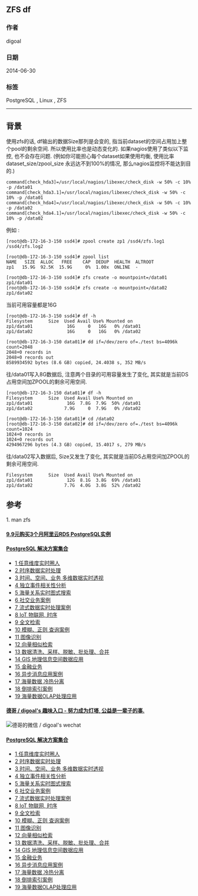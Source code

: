 ## ZFS df  
                                                                                                                                                                                             
### 作者                                                                                                                                                                                         
digoal                                                                                                                                                                                           
                                                                                                                                                                                       
### 日期                                                                                                                                                                                                          
2014-06-30                                                                                                                                                                                 
                                                                                                                                                                                        
### 标签                                                                                                                                                                                       
PostgreSQL , Linux , ZFS                                                                                                                                                                                     
                                                                                                                                                                                                                         
----                                                                                                                                                                                                 
                                                                                                                                                                                                                                     
## 背景                        
使用zfs的话, df输出的数据Size那列是会变的, 指当前dataset的空间占用加上整个pool的剩余空间. 所以使用比率也是动态变化的. 如果nagios使用了类似以下监控, 也不会存在问题.  (例如你可能担心每个dataset如果使用均衡, 使用比率 dataset_size/zpool_size 永远达不到100%的情况, 那么nagios监控将不能达到目的.)  
  
```  
command[check_hda3]=/usr/local/nagios/libexec/check_disk -w 50% -c 10% -p /data01  
command[check_hda3.1]=/usr/local/nagios/libexec/check_disk -w 50% -c 10% -p /data01  
command[check_hda4]=/usr/local/nagios/libexec/check_disk -w 50% -c 10% -p /data02  
command[check_hda4.1]=/usr/local/nagios/libexec/check_disk -w 50% -c 10% -p /data02  
```  
  
例如 :   
  
```  
[root@db-172-16-3-150 ssd4]# zpool create zp1 /ssd4/zfs.log1 /ssd4/zfs.log2  
  
[root@db-172-16-3-150 ssd4]# zpool list  
NAME   SIZE  ALLOC   FREE    CAP  DEDUP  HEALTH  ALTROOT  
zp1   15.9G  92.5K  15.9G     0%  1.00x  ONLINE  -  
  
[root@db-172-16-3-150 ssd4]# zfs create -o mountpoint=/data01 zp1/data01  
[root@db-172-16-3-150 ssd4]# zfs create -o mountpoint=/data02 zp1/data02  
```  
  
当前可用容量都是16G  
  
```  
[root@db-172-16-3-150 ssd4]# df -h  
Filesystem      Size  Used Avail Use% Mounted on  
zp1/data01             16G     0   16G   0% /data01  
zp1/data02             16G     0   16G   0% /data02  
  
[root@db-172-16-3-150 data01]# dd if=/dev/zero of=./test bs=4096k count=2048  
2048+0 records in  
2048+0 records out  
8589934592 bytes (8.6 GB) copied, 24.4038 s, 352 MB/s  
```  
  
往/data01写入8G数据后, 注意两个目录的可用容量发生了变化, 其实就是当前DS占用空间加ZPOOL的剩余可用空间.  
  
```  
[root@db-172-16-3-150 data01]# df -h  
Filesystem      Size  Used Avail Use% Mounted on  
zp1/data01             16G  7.8G  7.9G  50% /data01  
zp1/data02            7.9G     0  7.9G   0% /data02  
  
[root@db-172-16-3-150 data01]# cd /data02  
[root@db-172-16-3-150 data02]# dd if=/dev/zero of=./test bs=4096k count=1024  
1024+0 records in  
1024+0 records out  
4294967296 bytes (4.3 GB) copied, 15.4017 s, 279 MB/s  
```  
  
往/data02写入数据后, Size又发生了变化, 其实就是当前DS占用空间加ZPOOL的剩余可用空间.  
  
```  
Filesystem      Size  Used Avail Use% Mounted on  
zp1/data01             12G  8.1G  3.8G  69% /data01  
zp1/data02            7.7G  4.0G  3.8G  52% /data02  
```  
  
## 参考  
1\. man zfs  
    
  
  
  
  
  
  
  
  
  
  
  
  
  
  
  
  
  
  
  
  
  
  
  
  
  
  
  
  
  
  
  
  
  
  
  
  
  
  
  
  
  
  
  
  
  
#### [9.9元购买3个月阿里云RDS PostgreSQL实例](https://www.aliyun.com/database/postgresqlactivity "57258f76c37864c6e6d23383d05714ea")
  
  
#### [PostgreSQL 解决方案集合](https://yq.aliyun.com/topic/118 "40cff096e9ed7122c512b35d8561d9c8")
- [1 任意维度实时圈人](https://yq.aliyun.com/topic/118 "40cff096e9ed7122c512b35d8561d9c8")
- [2 时序数据实时处理](https://yq.aliyun.com/topic/118 "40cff096e9ed7122c512b35d8561d9c8")
- [3 时间、空间、业务 多维数据实时透视](https://yq.aliyun.com/topic/118 "40cff096e9ed7122c512b35d8561d9c8")
- [4 独立事件相关性分析](https://yq.aliyun.com/topic/118 "40cff096e9ed7122c512b35d8561d9c8")
- [5 海量关系实时图式搜索](https://yq.aliyun.com/topic/118 "40cff096e9ed7122c512b35d8561d9c8")
- [6 社交业务案例](https://yq.aliyun.com/topic/118 "40cff096e9ed7122c512b35d8561d9c8")
- [7 流式数据实时处理案例](https://yq.aliyun.com/topic/118 "40cff096e9ed7122c512b35d8561d9c8")
- [8 IoT 物联网, 时序](https://yq.aliyun.com/topic/118 "40cff096e9ed7122c512b35d8561d9c8")
- [9 全文检索](https://yq.aliyun.com/topic/118 "40cff096e9ed7122c512b35d8561d9c8")
- [10 模糊、正则 查询案例](https://yq.aliyun.com/topic/118 "40cff096e9ed7122c512b35d8561d9c8")
- [11 图像识别](https://yq.aliyun.com/topic/118 "40cff096e9ed7122c512b35d8561d9c8")
- [12 向量相似检索](https://yq.aliyun.com/topic/118 "40cff096e9ed7122c512b35d8561d9c8")
- [13 数据清洗、采样、脱敏、批处理、合并](https://yq.aliyun.com/topic/118 "40cff096e9ed7122c512b35d8561d9c8")
- [14 GIS 地理信息空间数据应用](https://yq.aliyun.com/topic/118 "40cff096e9ed7122c512b35d8561d9c8")
- [15 金融业务](https://yq.aliyun.com/topic/118 "40cff096e9ed7122c512b35d8561d9c8")
- [16 异步消息应用案例](https://yq.aliyun.com/topic/118 "40cff096e9ed7122c512b35d8561d9c8")
- [17 海量数据 冷热分离](https://yq.aliyun.com/topic/118 "40cff096e9ed7122c512b35d8561d9c8")
- [18 倒排索引案例](https://yq.aliyun.com/topic/118 "40cff096e9ed7122c512b35d8561d9c8")
- [19 海量数据OLAP处理应用](https://yq.aliyun.com/topic/118 "40cff096e9ed7122c512b35d8561d9c8")
  
  
#### [德哥 / digoal's 趣味入口 - 努力成为灯塔, 公益是一辈子的事.](https://github.com/digoal/blog/blob/master/README.md "22709685feb7cab07d30f30387f0a9ae")
  
  
![德哥的微信 / digoal's wechat](../pic/digoal_weixin.jpg "f7ad92eeba24523fd47a6e1a0e691b59")
  
  
#### [PostgreSQL 解决方案集合](https://yq.aliyun.com/topic/118 "40cff096e9ed7122c512b35d8561d9c8")
- [1 任意维度实时圈人](https://yq.aliyun.com/topic/118 "40cff096e9ed7122c512b35d8561d9c8")
- [2 时序数据实时处理](https://yq.aliyun.com/topic/118 "40cff096e9ed7122c512b35d8561d9c8")
- [3 时间、空间、业务 多维数据实时透视](https://yq.aliyun.com/topic/118 "40cff096e9ed7122c512b35d8561d9c8")
- [4 独立事件相关性分析](https://yq.aliyun.com/topic/118 "40cff096e9ed7122c512b35d8561d9c8")
- [5 海量关系实时图式搜索](https://yq.aliyun.com/topic/118 "40cff096e9ed7122c512b35d8561d9c8")
- [6 社交业务案例](https://yq.aliyun.com/topic/118 "40cff096e9ed7122c512b35d8561d9c8")
- [7 流式数据实时处理案例](https://yq.aliyun.com/topic/118 "40cff096e9ed7122c512b35d8561d9c8")
- [8 IoT 物联网, 时序](https://yq.aliyun.com/topic/118 "40cff096e9ed7122c512b35d8561d9c8")
- [9 全文检索](https://yq.aliyun.com/topic/118 "40cff096e9ed7122c512b35d8561d9c8")
- [10 模糊、正则 查询案例](https://yq.aliyun.com/topic/118 "40cff096e9ed7122c512b35d8561d9c8")
- [11 图像识别](https://yq.aliyun.com/topic/118 "40cff096e9ed7122c512b35d8561d9c8")
- [12 向量相似检索](https://yq.aliyun.com/topic/118 "40cff096e9ed7122c512b35d8561d9c8")
- [13 数据清洗、采样、脱敏、批处理、合并](https://yq.aliyun.com/topic/118 "40cff096e9ed7122c512b35d8561d9c8")
- [14 GIS 地理信息空间数据应用](https://yq.aliyun.com/topic/118 "40cff096e9ed7122c512b35d8561d9c8")
- [15 金融业务](https://yq.aliyun.com/topic/118 "40cff096e9ed7122c512b35d8561d9c8")
- [16 异步消息应用案例](https://yq.aliyun.com/topic/118 "40cff096e9ed7122c512b35d8561d9c8")
- [17 海量数据 冷热分离](https://yq.aliyun.com/topic/118 "40cff096e9ed7122c512b35d8561d9c8")
- [18 倒排索引案例](https://yq.aliyun.com/topic/118 "40cff096e9ed7122c512b35d8561d9c8")
- [19 海量数据OLAP处理应用](https://yq.aliyun.com/topic/118 "40cff096e9ed7122c512b35d8561d9c8")
  
